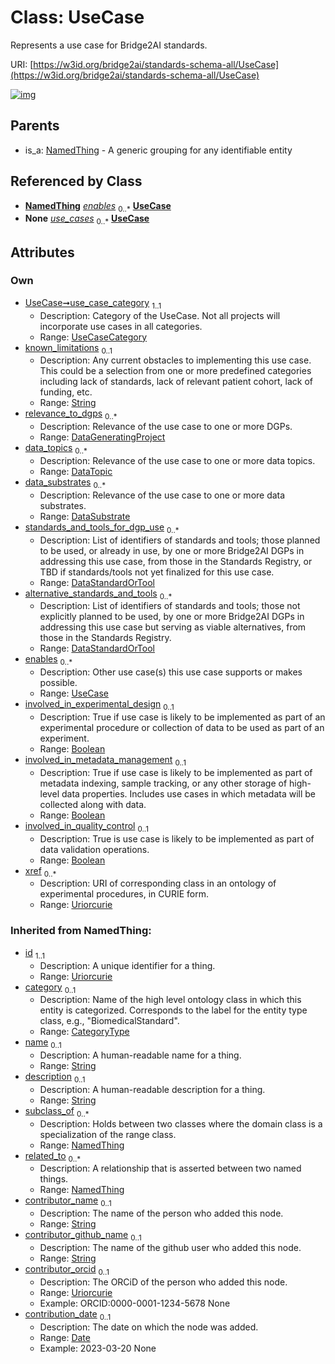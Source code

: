
# Class: UseCase

Represents a use case for Bridge2AI standards.

URI: [https://w3id.org/bridge2ai/standards-schema-all/UseCase](https://w3id.org/bridge2ai/standards-schema-all/UseCase)


[![img](https://yuml.me/diagram/nofunky;dir:TB/class/[UseCase]<enables%200..*-%20[UseCase&#124;use_case_category:UseCaseCategory;known_limitations:string%20%3F;relevance_to_dgps:DataGeneratingProject%20*;involved_in_experimental_design:boolean%20%3F;involved_in_metadata_management:boolean%20%3F;involved_in_quality_control:boolean%20%3F;xref:uriorcurie%20*;id(i):uriorcurie;category(i):category_type%20%3F;name(i):string%20%3F;description(i):string%20%3F;contributor_name(i):string%20%3F;contributor_github_name(i):string%20%3F;contributor_orcid(i):uriorcurie%20%3F;contribution_date(i):date%20%3F],[DataStandardOrTool]<alternative_standards_and_tools%200..*-%20[UseCase],[DataStandardOrTool]<standards_and_tools_for_dgp_use%200..*-%20[UseCase],[DataSubstrate]<data_substrates%200..*-%20[UseCase],[DataTopic]<data_topics%200..*-%20[UseCase],[UseCaseContainer]++-%20use_cases%200..*>[UseCase],[NamedThing]^-[UseCase],[UseCaseContainer],[NamedThing],[DataTopic],[DataSubstrate],[DataStandardOrTool])](https://yuml.me/diagram/nofunky;dir:TB/class/[UseCase]<enables%200..*-%20[UseCase&#124;use_case_category:UseCaseCategory;known_limitations:string%20%3F;relevance_to_dgps:DataGeneratingProject%20*;involved_in_experimental_design:boolean%20%3F;involved_in_metadata_management:boolean%20%3F;involved_in_quality_control:boolean%20%3F;xref:uriorcurie%20*;id(i):uriorcurie;category(i):category_type%20%3F;name(i):string%20%3F;description(i):string%20%3F;contributor_name(i):string%20%3F;contributor_github_name(i):string%20%3F;contributor_orcid(i):uriorcurie%20%3F;contribution_date(i):date%20%3F],[DataStandardOrTool]<alternative_standards_and_tools%200..*-%20[UseCase],[DataStandardOrTool]<standards_and_tools_for_dgp_use%200..*-%20[UseCase],[DataSubstrate]<data_substrates%200..*-%20[UseCase],[DataTopic]<data_topics%200..*-%20[UseCase],[UseCaseContainer]++-%20use_cases%200..*>[UseCase],[NamedThing]^-[UseCase],[UseCaseContainer],[NamedThing],[DataTopic],[DataSubstrate],[DataStandardOrTool])

## Parents

 *  is_a: [NamedThing](NamedThing.md) - A generic grouping for any identifiable entity

## Referenced by Class

 *  **[NamedThing](NamedThing.md)** *[enables](enables.md)*  <sub>0..\*</sub>  **[UseCase](UseCase.md)**
 *  **None** *[use_cases](use_cases.md)*  <sub>0..\*</sub>  **[UseCase](UseCase.md)**

## Attributes


### Own

 * [UseCase➞use_case_category](UseCase_use_case_category.md)  <sub>1..1</sub>
     * Description: Category of the UseCase. Not all projects will incorporate use cases in all categories.
     * Range: [UseCaseCategory](UseCaseCategory.md)
 * [known_limitations](known_limitations.md)  <sub>0..1</sub>
     * Description: Any current obstacles to implementing this use case. This could be a selection from one or more predefined categories including lack of standards, lack of relevant patient cohort, lack of funding, etc.
     * Range: [String](types/String.md)
 * [relevance_to_dgps](relevance_to_dgps.md)  <sub>0..\*</sub>
     * Description: Relevance of the use case to one or more DGPs.
     * Range: [DataGeneratingProject](DataGeneratingProject.md)
 * [data_topics](data_topics.md)  <sub>0..\*</sub>
     * Description: Relevance of the use case to one or more data topics.
     * Range: [DataTopic](DataTopic.md)
 * [data_substrates](data_substrates.md)  <sub>0..\*</sub>
     * Description: Relevance of the use case to one or more data substrates.
     * Range: [DataSubstrate](DataSubstrate.md)
 * [standards_and_tools_for_dgp_use](standards_and_tools_for_dgp_use.md)  <sub>0..\*</sub>
     * Description: List of identifiers of standards and tools; those planned to be used, or already in use, by one or more Bridge2AI DGPs in addressing this use case, from those in the Standards Registry, or TBD if standards/tools not yet finalized for this use case.
     * Range: [DataStandardOrTool](DataStandardOrTool.md)
 * [alternative_standards_and_tools](alternative_standards_and_tools.md)  <sub>0..\*</sub>
     * Description: List of identifiers of standards and tools; those not explicitly planned to be used, by one or more Bridge2AI DGPs in addressing this use case but serving as viable alternatives, from those in the Standards Registry.
     * Range: [DataStandardOrTool](DataStandardOrTool.md)
 * [enables](enables.md)  <sub>0..\*</sub>
     * Description: Other use case(s) this use case supports or makes possible.
     * Range: [UseCase](UseCase.md)
 * [involved_in_experimental_design](involved_in_experimental_design.md)  <sub>0..1</sub>
     * Description: True if use case is likely to be implemented as part of an experimental procedure or collection of data to be used as part of an experiment.
     * Range: [Boolean](types/Boolean.md)
 * [involved_in_metadata_management](involved_in_metadata_management.md)  <sub>0..1</sub>
     * Description: True if use case is likely to be implemented as part of metadata indexing, sample tracking, or any other storage of high-level data properties. Includes use cases in which metadata will be collected along with data.
     * Range: [Boolean](types/Boolean.md)
 * [involved_in_quality_control](involved_in_quality_control.md)  <sub>0..1</sub>
     * Description: True is use case is likely to be implemented as part of data validation operations.
     * Range: [Boolean](types/Boolean.md)
 * [xref](xref.md)  <sub>0..\*</sub>
     * Description: URI of corresponding class in an ontology of experimental procedures, in CURIE form.
     * Range: [Uriorcurie](types/Uriorcurie.md)

### Inherited from NamedThing:

 * [id](id.md)  <sub>1..1</sub>
     * Description: A unique identifier for a thing.
     * Range: [Uriorcurie](types/Uriorcurie.md)
 * [category](category.md)  <sub>0..1</sub>
     * Description: Name of the high level ontology class in which this entity is categorized. Corresponds to the label for the entity type class, e.g., "BiomedicalStandard".
     * Range: [CategoryType](types/CategoryType.md)
 * [name](name.md)  <sub>0..1</sub>
     * Description: A human-readable name for a thing.
     * Range: [String](types/String.md)
 * [description](description.md)  <sub>0..1</sub>
     * Description: A human-readable description for a thing.
     * Range: [String](types/String.md)
 * [subclass_of](subclass_of.md)  <sub>0..\*</sub>
     * Description: Holds between two classes where the domain class is a specialization of the range class.
     * Range: [NamedThing](NamedThing.md)
 * [related_to](related_to.md)  <sub>0..\*</sub>
     * Description: A relationship that is asserted between two named things.
     * Range: [NamedThing](NamedThing.md)
 * [contributor_name](contributor_name.md)  <sub>0..1</sub>
     * Description: The name of the person who added this node.
     * Range: [String](types/String.md)
 * [contributor_github_name](contributor_github_name.md)  <sub>0..1</sub>
     * Description: The name of the github user who added this node.
     * Range: [String](types/String.md)
 * [contributor_orcid](contributor_orcid.md)  <sub>0..1</sub>
     * Description: The ORCiD of the person who added this node.
     * Range: [Uriorcurie](types/Uriorcurie.md)
     * Example: ORCID:0000-0001-1234-5678 None
 * [contribution_date](contribution_date.md)  <sub>0..1</sub>
     * Description: The date on which the node was added.
     * Range: [Date](types/Date.md)
     * Example: 2023-03-20 None
